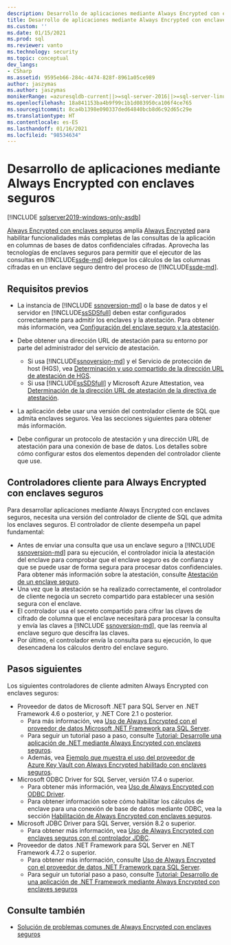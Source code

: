 ```yaml
---
description: Desarrollo de aplicaciones mediante Always Encrypted con enclaves seguros
title: Desarrollo de aplicaciones mediante Always Encrypted con enclaves seguros | Microsoft Docs
ms.custom: ''
ms.date: 01/15/2021
ms.prod: sql
ms.reviewer: vanto
ms.technology: security
ms.topic: conceptual
dev_langs:
- CSharp
ms.assetid: 9595eb66-284c-4474-828f-8961a05ce989
author: jaszymas
ms.author: jaszymas
monikerRange: =azuresqldb-current||>=sql-server-2016||>=sql-server-linux-2017||=azuresqldb-mi-current
ms.openlocfilehash: 18a841153ba4b9f99c1b1d083950ca106f4ce765
ms.sourcegitcommit: 8ca4b1398e090337ded64840bcb8d6c92d65c29e
ms.translationtype: HT
ms.contentlocale: es-ES
ms.lasthandoff: 01/16/2021
ms.locfileid: "98534634"
---
```

# <a name="develop-applications-using-always-encrypted-with-secure-enclaves"></a>Desarrollo de aplicaciones mediante Always Encrypted con enclaves seguros
[!INCLUDE [sqlserver2019-windows-only-asdb](../../../includes/applies-to-version/sqlserver2019-windows-only-asdb.md)]

[Always Encrypted con enclaves seguros](always-encrypted-enclaves.md) amplía [Always Encrypted](always-encrypted-database-engine.md) para habilitar funcionalidades más completas de las consultas de la aplicación en columnas de bases de datos confidenciales cifradas. Aprovecha las tecnologías de enclaves seguros para permitir que el ejecutor de las consultas en [!INCLUDE[ssde-md](../../../includes/ssde-md.md)] delegue los cálculos de las columnas cifradas en un enclave seguro dentro del proceso de [!INCLUDE[ssde-md](../../../includes/ssde-md.md)].

## <a name="prerequisites"></a>Requisitos previos

- La instancia de [!INCLUDE [ssnoversion-md](../../../includes/ssnoversion-md.md)] o la base de datos y el servidor en [!INCLUDE[ssSDSfull](../../../includes/sssdsfull-md.md)] deben estar configurados correctamente para admitir los enclaves y la atestación. Para obtener más información, vea [Configuración del enclave seguro y la atestación](configure-always-encrypted-enclaves.md#set-up-the-secure-enclave-and-attestation).
- Debe obtener una dirección URL de atestación para su entorno por parte del administrador del servicio de atestación.

  - Si usa [!INCLUDE[ssnoversion-md](../../../includes/ssnoversion-md.md)] y el Servicio de protección de host (HGS), vea [Determinación y uso compartido de la dirección URL de atestación de HGS](../../../relational-databases/security/encryption/always-encrypted-enclaves-host-guardian-service-deploy.md#step-6-determine-and-share-the-hgs-attestation-url).
  - Si usa [!INCLUDE[ssSDSfull](../../../includes/sssdsfull-md.md)] y Microsoft Azure Attestation, vea [Determinación de la dirección URL de atestación de la directiva de atestación](/azure-sql/database/always-encrypted-enclaves-configure-attestation#determine-the-attestation-url-for-your-attestation-policy).

- La aplicación debe usar una versión del controlador cliente de SQL que admita enclaves seguros. Vea las secciones siguientes para obtener más información.

- Debe configurar un protocolo de atestación y una dirección URL de atestación para una conexión de base de datos. Los detalles sobre cómo configurar estos dos elementos dependen del controlador cliente que use.

## <a name="client-drivers-for-always-encrypted-with-secure-enclaves"></a>Controladores cliente para Always Encrypted con enclaves seguros

Para desarrollar aplicaciones mediante Always Encrypted con enclaves seguros, necesita una versión del controlador de cliente de SQL que admita los enclaves seguros. El controlador de cliente desempeña un papel fundamental:

- Antes de enviar una consulta que usa un enclave seguro a [!INCLUDE [ssnoversion-md](../../../includes/ssnoversion-md.md)] para su ejecución, el controlador inicia la atestación del enclave para comprobar que el enclave seguro es de confianza y que se puede usar de forma segura para procesar datos confidenciales. Para obtener más información sobre la atestación, consulte [Atestación de un enclave seguro](always-encrypted-enclaves.md#secure-enclave-attestation).
- Una vez que la atestación se ha realizado correctamente, el controlador de cliente negocia un secreto compartido para establecer una sesión segura con el enclave.
- El controlador usa el secreto compartido para cifrar las claves de cifrado de columna que el enclave necesitará para procesar la consulta y envía las claves a [!INCLUDE [ssnoversion-md](../../../includes/ssnoversion-md.md)], que las reenvía al enclave seguro que descifra las claves. 
- Por último, el controlador envía la consulta para su ejecución, lo que desencadena los cálculos dentro del enclave seguro.

## <a name="next-steps"></a>Pasos siguientes

Los siguientes controladores de cliente admiten Always Encrypted con enclaves seguros:

- Proveedor de datos de Microsoft .NET para SQL Server en .NET Framework 4.6 o posterior, y .NET Core 2.1 o posterior. 
    - Para más información, vea [Uso de Always Encrypted con el proveedor de datos Microsoft .NET Framework para SQL Server](../../../connect/ado-net/sql/sqlclient-support-always-encrypted.md).
    - Para seguir un tutorial paso a paso, consulte [Tutorial: Desarrolle una aplicación de .NET mediante Always Encrypted con enclaves seguros](../../../connect/ado-net/sql/tutorial-always-encrypted-enclaves-develop-net-apps.md).
    - Además, vea [Ejemplo que muestra el uso del proveedor de Azure Key Vault con Always Encrypted habilitado con enclaves seguros](../../../connect/ado-net/sql/azure-key-vault-enclave-example.md).
- Microsoft ODBC Driver for SQL Server, versión 17.4 o superior. 
    - Para obtener más información, vea [Uso de Always Encrypted con ODBC Driver](../../../connect/odbc/using-always-encrypted-with-the-odbc-driver.md). 
    - Para obtener información sobre cómo habilitar los cálculos de enclave para una conexión de base de datos mediante ODBC, vea la sección [Habilitación de Always Encrypted con enclaves seguros](../../../connect/odbc/using-always-encrypted-with-the-odbc-driver.md#enabling-always-encrypted-with-secure-enclaves).
- Microsoft JDBC Driver para SQL Server, versión 8.2 o superior.
    - Para obtener más información, vea [Uso de Always Encrypted con enclaves seguros con el controlador JDBC](../../../connect/jdbc/using-always-encrypted-with-secure-enclaves-with-the-jdbc-driver.md).
- Proveedor de datos .NET Framework para SQL Server en .NET Framework 4.7.2 o superior. 
    - Para obtener más información, consulte [Uso de Always Encrypted con el proveedor de datos .NET Framework para SQL Server](../../../relational-databases/security/encryption/develop-using-always-encrypted-with-net-framework-data-provider.md).
    - Para seguir un tutorial paso a paso, consulte [Tutorial: Desarrollo de una aplicación de .NET Framework mediante Always Encrypted con enclaves seguros](../tutorial-always-encrypted-enclaves-develop-net-framework-apps.md)

## <a name="see-also"></a>Consulte también

- [Solución de problemas comunes de Always Encrypted con enclaves seguros](always-encrypted-enclaves-troubleshooting.md)
